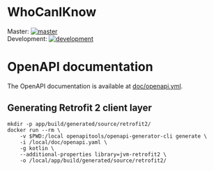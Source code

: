 # WhoCanIKnow

Master: [![master](https://github.com/T-bond/WhoCanIKnow/actions/workflows/android.yml/badge.svg)](https://github.com/T-bond/WhoCanIKnow/actions/workflows/android.yml)    
Development: [![development](https://github.com/T-bond/WhoCanIKnow/actions/workflows/android.yml/badge.svg?branch=development)](https://github.com/T-bond/WhoCanIKnow/actions/workflows/android.yml)

# OpenAPI documentation

The OpenAPI documentation is available at [doc/openapi.yml](doc/openapi.yml).

## Generating Retrofit 2 client layer

```shell
mkdir -p app/build/generated/source/retrofit2/
docker run --rm \
    -v $PWD:/local openapitools/openapi-generator-cli generate \
    -i /local/doc/openapi.yaml \
    -g kotlin \
    --additional-properties library=jvm-retrofit2 \
    -o /local/app/build/generated/source/retrofit2/
```